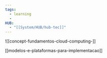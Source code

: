 ```yaml
---
tags:
  - learning
  - 
HUB:
  - "[[System/HUB/hub-tec]]"
---
```

![[concept-fundamentos-cloud-computing-]]

[[modelos-e-plataformas-para-implementacao]]

